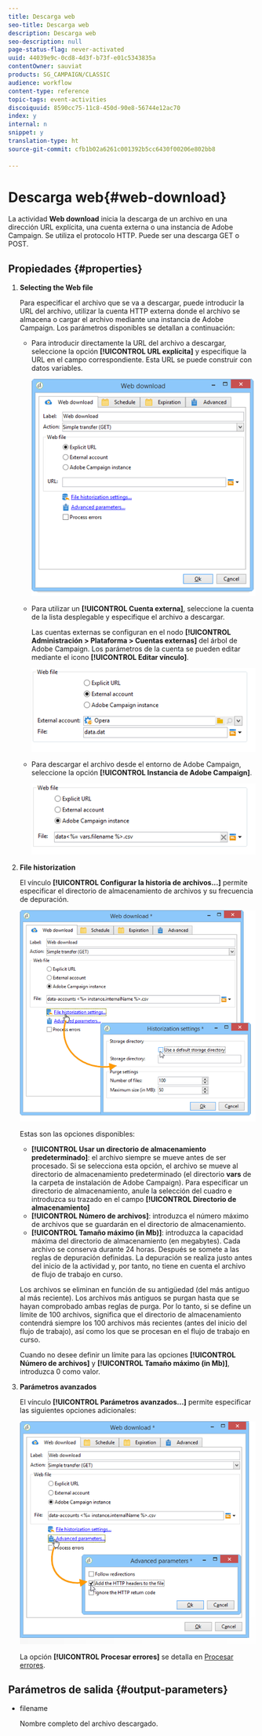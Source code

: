```yaml
---
title: Descarga web
seo-title: Descarga web
description: Descarga web
seo-description: null
page-status-flag: never-activated
uuid: 44039e9c-0cd8-4d3f-b73f-e01c5343835a
contentOwner: sauviat
products: SG_CAMPAIGN/CLASSIC
audience: workflow
content-type: reference
topic-tags: event-activities
discoiquuid: 8590cc75-11c8-450d-90e8-56744e12ac70
index: y
internal: n
snippet: y
translation-type: ht
source-git-commit: cfb1b02a6261c001392b5cc6430f00206e802bb8

---
```



# Descarga web{#web-download}

La actividad **Web download** inicia la descarga de un archivo en una dirección URL explícita, una cuenta externa o una instancia de Adobe Campaign. Se utiliza el protocolo HTTP. Puede ser una descarga GET o POST.

## Propiedades {#properties}

1. **Selecting the Web file**

   Para especificar el archivo que se va a descargar, puede introducir la URL del archivo, utilizar la cuenta HTTP externa donde el archivo se almacena o cargar el archivo mediante una instancia de Adobe Campaign. Los parámetros disponibles se detallan a continuación:

   * Para introducir directamente la URL del archivo a descargar, seleccione la opción **[!UICONTROL URL explícita]** y especifique la URL en el campo correspondiente. Esta URL se puede construir con datos variables.

      ![](assets/download_web_edit.png)

   * Para utilizar un **[!UICONTROL Cuenta externa]**, seleccione la cuenta de la lista desplegable y especifique el archivo a descargar.

      Las cuentas externas se configuran en el nodo **[!UICONTROL Administración > Plataforma > Cuentas externas]** del árbol de Adobe Campaign. Los parámetros de la cuenta se pueden editar mediante el icono **[!UICONTROL Editar vínculo]**.

      ![](assets/download_web_edit_external.png)

   * Para descargar el archivo desde el entorno de Adobe Campaign, seleccione la opción **[!UICONTROL Instancia de Adobe Campaign]**.

      ![](assets/download_web_edit_instance.png)

1. **File historization**

   El vínculo **[!UICONTROL Configurar la historia de archivos...]** permite especificar el directorio de almacenamiento de archivos y su frecuencia de depuración.

   ![](assets/download_web_edit_hist.png)

   Estas son las opciones disponibles:

   * **[!UICONTROL Usar un directorio de almacenamiento predeterminado]**: el archivo siempre se mueve antes de ser procesado. Si se selecciona esta opción, el archivo se mueve al directorio de almacenamiento predeterminado (el directorio **vars** de la carpeta de instalación de Adobe Campaign). Para especificar un directorio de almacenamiento, anule la selección del cuadro e introduzca su trazado en el campo **[!UICONTROL Directorio de almacenamiento]**
   * **[!UICONTROL Número de archivos]**: introduzca el número máximo de archivos que se guardarán en el directorio de almacenamiento.
   * **[!UICONTROL Tamaño máximo (in Mb)]**: introduzca la capacidad máxima del directorio de almacenamiento (en megabytes).
   Cada archivo se conserva durante 24 horas. Después se somete a las reglas de depuración definidas. La depuración se realiza justo antes del inicio de la actividad y, por tanto, no tiene en cuenta el archivo de flujo de trabajo en curso.

   Los archivos se eliminan en función de su antigüedad (del más antiguo al más reciente). Los archivos más antiguos se purgan hasta que se hayan comprobado ambas reglas de purga. Por lo tanto, si se define un límite de 100 archivos, significa que el directorio de almacenamiento contendrá siempre los 100 archivos más recientes (antes del inicio del flujo de trabajo), así como los que se procesan en el flujo de trabajo en curso.

   Cuando no desee definir un límite para las opciones **[!UICONTROL Número de archivos]** y **[!UICONTROL Tamaño máximo (in Mb)]**, introduzca 0 como valor.

1. **Parámetros avanzados**

   El vínculo **[!UICONTROL Parámetros avanzados...]** permite especificar las siguientes opciones adicionales:

   ![](assets/download_web_edit_advanced.png)

   La opción **[!UICONTROL Procesar errores]** se detalla en [Procesar errores](../../workflow/using/monitoring-workflow-execution.md#processing-errors).

## Parámetros de salida {#output-parameters}

* filename

   Nombre completo del archivo descargado.

